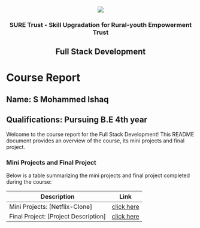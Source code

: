 <!-- PROJECT LOGO -->
<br />

<div align="center">
   <img src='https://user-images.githubusercontent.com/73131499/166115643-d3187f47-d38f-41b2-ae42-5ecbbc60de14.png' />


<h3 align="center">SURE Trust - Skill Upgradation for Rural-youth Empowerment Trust</h3>
  <h2> Full Stack Development </h2>
</div>

# Course Report

## Name: S Mohammed Ishaq

## Qualifications: Pursuing B.E 4th year

Welcome to the course report for the Full Stack Development! This README document provides an overview of the course, its mini projects and final project.

### Mini Projects and Final Project

Below is a table summarizing the mini projects and final project completed during the course:

| Description                               | Link                                    |
|-------------------------------------------|-----------------------------------------|
| Mini Projects: [Netflix-Clone]            | [click here](https://github.com/sure-trust/G14_FSD/tree/main/Mini%20Projects/MOHAMMED%20ISHAQ)                        |
| Final Project: [Project Description]      | [click here](https://github.com/sure-trust/G14_FSD/tree/main/Final%20Capstone%20Project/S%20Mohammed%20Ishaq)                        |